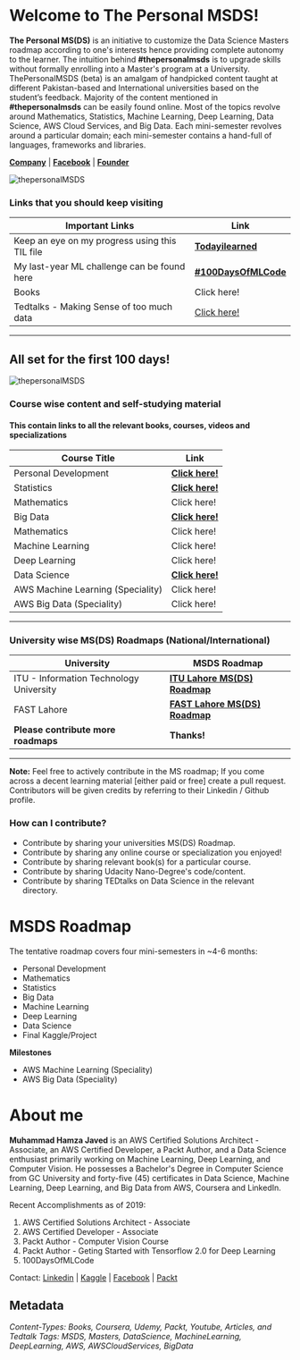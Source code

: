 # Welcome to The Personal MSDS!


**The Personal MS(DS)** is an initiative to customize the Data Science Masters roadmap according to one's interests hence providing complete autonomy to the learner. The intuition behind **#thepersonalmsds** is to upgrade skills without formally enrolling into a Master's program at a University. ThePersonalMSDS (beta) is an amalgam of handpicked content taught at different Pakistan-based and International universities based on the student’s feedback. Majority of the content mentioned in **#thepersonalmsds** can be easily found online. Most of the topics revolve around Mathematics, Statistics, Machine Learning, Deep Learning, Data Science, AWS Cloud Services, and Big Data. Each mini-semester revolves around a particular domain; each mini-semester contains a hand-full of languages, frameworks and libraries.

[**Company**](https://www.linkedin.com/company/thepersonalmsds/) | [**Facebook**](https://lnkd.in/fXfJczp)
| [**Founder**](https://www.linkedin.com/in/muhammadhamzajaved/)

![thepersonalMSDS](https://github.com/mhjhamza/thepersonalmsds/blob/master/cover.jpg "So, thepersonalMSDS Begins!")


### Links that you should keep visiting
| Important Links | Link |
| -- | -- | 
| Keep an eye on my progress using this TIL file | [**Todayilearned**](https://github.com/mhjhamza/thepersonalmsds/blob/master/todayilearned.md)
| My last-year ML challenge can be found here | [**#100DaysOfMLCode**](https://github.com/mhjhamza/100DaysOfMLCode)
| Books | Click here! |
| Tedtalks - Making Sense of too much data | [Click here!](https://www.ted.com/playlists/56/making_sense_of_too_much_data) |
--------------------------------------

## All set for the first 100 days!

![thepersonalMSDS](https://github.com/mhjhamza/thepersonalmsds/blob/master/Autogenerated-Images.png "So, thepersonalMSDS Begins!")


### Course wise content and self-studying material
#### This contain links to all the relevant books, courses, videos and specializations
| Course Title | Link |
| -- | -- | 
| Personal Development |  [**Click here!**](https://github.com/mhjhamza/thepersonalmsds/blob/master/Course-wise-roadmaps/PersonalDevelopment.md)
| Statistics | [**Click here!**](https://github.com/mhjhamza/thepersonalmsds/blob/master/Course-wise-roadmaps/Statistics.md)
| Mathematics | Click here!|
| Big Data | [**Click here!**](https://github.com/mhjhamza/thepersonalmsds/blob/master/Course-wise-roadmaps/BigData.md)
| Mathematics | Click here!|
| Machine Learning | Click here!|
| Deep Learning | Click here!|
| Data Science | [**Click here!**](https://github.com/mhjhamza/thepersonalmsds/blob/master/Course-wise-roadmaps/DataScience.md)
| AWS Machine Learning (Speciality) | Click here! |
| AWS Big Data (Speciality) | Click here! |

--------------------------------------

### University wise MS(DS) Roadmaps (National/International)
| University | MSDS Roadmap |
| -- | -- | 
| ITU - Information Technology University | [**ITU Lahore MS(DS) Roadmap**](https://github.com/mhjhamza/thepersonalmsds/blob/master/UniversityMSDS-Roadmaps/ITU-Information-Technology-University.md)
| FAST Lahore | [**FAST Lahore MS(DS) Roadmap**](https://github.com/mhjhamza/thepersonalmsds/blob/master/UniversityMSDS-Roadmaps/FAST-MSDS-Roadmap.md)
|  **Please contribute more roadmaps** | **Thanks!**


--------------------------------------
**Note:** Feel free to actively contribute in the MS roadmap; If you come across a decent learning material [either paid or free] create a pull request. Contributors will be given credits by referring to their Linkedin / Github profile.

### How can I contribute?
- Contribute by sharing your universities MS(DS) Roadmap.
- Contribute by sharing any online course or specialization you enjoyed!
- Contribute by sharing relevant book(s) for a particular course.
- Contribute by sharing Udacity Nano-Degree's code/content.
- Contribute by sharing TEDtalks on Data Science in the relevant directory.




# MSDS Roadmap
The tentative roadmap covers four mini-semesters in ~4-6 months:

-   Personal Development
-   Mathematics
-   Statistics
-   Big Data
-   Machine Learning
-   Deep Learning
-   Data Science
-   Final Kaggle/Project

**Milestones**
-   AWS Machine Learning (Speciality)
-   AWS Big Data (Speciality)

# About me
**Muhammad Hamza Javed** is an AWS Certified Solutions Architect - Associate, an AWS Certified Developer, a Packt Author, and a Data Science enthusiast primarily working on Machine Learning, Deep Learning, and Computer Vision. He possesses a Bachelor's Degree in Computer Science from GC University and forty-five (45) certificates in Data Science, Machine Learning, Deep Learning, and Big Data from AWS, Coursera and LinkedIn.

Recent Accomplishments as of 2019:  
1) AWS Certified Solutions Architect - Associate  
2) AWS Certified Developer - Associate  
3) Packt Author - Computer Vision Course  
4) Packt Author - Geting Started with Tensorflow 2.0 for Deep Learning
5) 100DaysOfMLCode


Contact: [Linkedin](http://linkedin.com/in/MuhammadHamzaJaved) | [Kaggle](https://www.kaggle.com/hamzajaved) | [Facebook](https://facebook.com/mhjhamza) | [Packt](https://www.packtpub.com/authors/muhammad-hamza-javed)



## Metadata
*Content-Types: Books, Coursera, Udemy, Packt, Youtube, Articles, and Tedtalk*
*Tags: MSDS, Masters, DataScience, MachineLearning, DeepLearning, AWS, AWSCloudServices, BigData*

